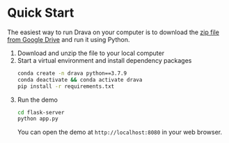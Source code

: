 # Quick Start

The easiest way to run Drava on your computer is to download the [zip file from Google Drive](https://drive.google.com/file/d/17-upCMUS_a8eC3VB_2RZFNqsl9rnvzpB/view?usp=sharing) and run it using Python.

1. Download and unzip the file to your local computer
1. Start a virtual environment and install dependency packages
   ```bash
   conda create -n drava python==3.7.9
   conda deactivate && conda activate drava
   pip install -r requirements.txt
   ```
1. Run the demo
   ```bash
   cd flask-server
   python app.py
   ```
    You can open the demo at `http://localhost:8080` in your web browser.

